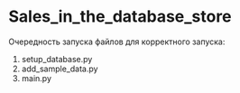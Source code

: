 # Sales_in_the_database_store
Очередность запуска файлов для корректного запуска:
1. setup_database.py
2. add_sample_data.py
3. main.py

